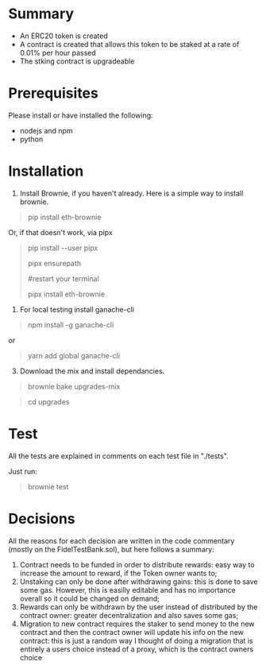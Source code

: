 # Summary
- An ERC20 token is created
- A contract is created that allows this token to be staked at a rate of 0.01% per hour passed
- The stking contract is upgradeable
# Prerequisites
Please install or have installed the following:

- nodejs and npm
- python

# Installation
1) Install Brownie, if you haven't already. Here is a simple way to install brownie.
   
> pip install eth-brownie

Or, if that doesn't work, via pipx

> pip install --user pipx
> 
> pipx ensurepath
> 
> #restart your terminal
> 
> pipx install eth-brownie

1) For local testing install ganache-cli
> npm install -g ganache-cli

or

> yarn add global ganache-cli

3) Download the mix and install dependancies.
> brownie bake upgrades-mix

> cd upgrades

# Test
All the tests are explained in comments on each test file in "./tests". 

Just run:
> brownie test


# Decisions
All the reasons for each decision are written in the code commentary (mostly on the FidelTestBank.sol), but here follows a summary:
1) Contract needs to be funded in order to distribute rewards: easy way to increase the amount to reward, if the Token owner wants to;
2) Unstaking can only be done after withdrawing gains: this is done to save some gas. However, this is easilly editable and has no importance overall so it could be changed on demand;
3) Rewards can only be withdrawn by the user instead of distributed by the contract owner: greater decentralization and also saves some gas;
4) Migration to new contract requires the staker to send money to the new contract and then the contract owner will update his info on the new contract: this is just a random way I thought of doing a migration that is entirely a users choice instead of a proxy, which is the contract owners choice